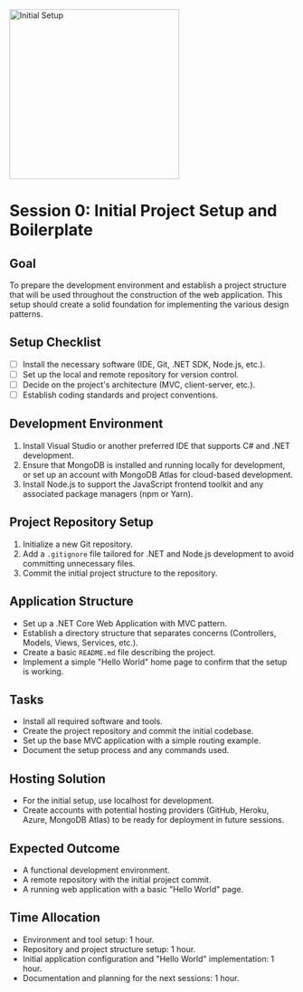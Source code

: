 <img src="00-Initial.webp" alt="Initial Setup" width="300"/>

# Session 0: Initial Project Setup and Boilerplate

## Goal
To prepare the development environment and establish a project structure that will be used throughout the construction of the web application. This setup should create a solid foundation for implementing the various design patterns.

## Setup Checklist
- [ ] Install the necessary software (IDE, Git, .NET SDK, Node.js, etc.).
- [ ] Set up the local and remote repository for version control.
- [ ] Decide on the project's architecture (MVC, client-server, etc.).
- [ ] Establish coding standards and project conventions.

## Development Environment
1. Install Visual Studio or another preferred IDE that supports C# and .NET development.
2. Ensure that MongoDB is installed and running locally for development, or set up an account with MongoDB Atlas for cloud-based development.
3. Install Node.js to support the JavaScript frontend toolkit and any associated package managers (npm or Yarn).

## Project Repository Setup
1. Initialize a new Git repository.
2. Add a `.gitignore` file tailored for .NET and Node.js development to avoid committing unnecessary files.
3. Commit the initial project structure to the repository.

## Application Structure
- Set up a .NET Core Web Application with MVC pattern.
- Establish a directory structure that separates concerns (Controllers, Models, Views, Services, etc.).
- Create a basic `README.md` file describing the project.
- Implement a simple "Hello World" home page to confirm that the setup is working.

## Tasks
- Install all required software and tools.
- Create the project repository and commit the initial codebase.
- Set up the base MVC application with a simple routing example.
- Document the setup process and any commands used.

## Hosting Solution
- For the initial setup, use localhost for development.
- Create accounts with potential hosting providers (GitHub, Heroku, Azure, MongoDB Atlas) to be ready for deployment in future sessions.

## Expected Outcome
- A functional development environment.
- A remote repository with the initial project commit.
- A running web application with a basic "Hello World" page.

## Time Allocation
- Environment and tool setup: 1 hour.
- Repository and project structure setup: 1 hour.
- Initial application configuration and "Hello World" implementation: 1 hour.
- Documentation and planning for the next sessions: 1 hour.
